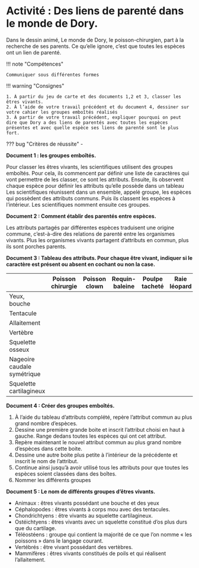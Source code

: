 # Activité : Des liens de parenté dans le monde de Dory.

Dans le dessin animé, Le monde de Dory, le poisson-chirurgien, part à la recherche de ses parents. Ce qu’elle ignore, c’est que toutes les espèces ont un lien de parenté.


!!! note "Compétences"

    Communiquer sous différentes formes  

!!! warning "Consignes"

    1. À partir du jeu de carte et des documents 1,2 et 3, classer les êtres vivants.
    2. À l’aide de votre travail précédent et du document 4, dessiner sur votre cahier les groupes emboîtés réalisés
    3. À partir de votre travail précédent, expliquer pourquoi on peut dire que Dory a des liens de parentés avec toutes les espèces présentes et avec quelle espèce ses liens de parenté sont le plus fort.
    
??? bug "Critères de réussite"
    - 


**Document 1 : les groupes emboîtés.**

Pour classer les êtres vivants, les scientifiques utilisent des groupes emboîtés. Pour cela, ils commencent par définir une liste de caractères qui vont permettre de les classer, ce sont les attributs.
Ensuite, ils observent chaque espèce pour définir les attributs qu’elle possède dans un tableau
Les scientifiques réunissent dans un ensemble, appelé groupe, les espèces qui possèdent des attributs communs. Puis ils classent les espèces à l’intérieur.
Les scientifiques nomment ensuite ces groupes.


**Document 2 : Comment établir des parentés entre espèces.**

Les attributs partagés par différentes espèces traduisent une origine commune, c’est-à-dire des relations de parenté entre les organismes vivants.
Plus les organismes vivants partagent d’attributs en commun, plus ils sont porches parents.


**Document 3 : Tableau des attributs. Pour chaque être vivant, indiquer si le caractère est présent ou absent en cochant ou non la case.**

<table>
<thead>
  <tr>
    <th>    </th>
    <th > Poisson chirurgie</th>
        <th> Poisson clown</th>
    <th> Requin-baleine</th>
    <th> Poulpe tacheté</th>
    <th> Raie léopard</th>
    <th> Béluga</th>
  </tr>
</thead>
<tbody>
  <tr>
    <td> Yeux, bouche</td>
    <td >    </td>
    <td>    </td>
        <td>    </td>
    <td>    </td>
    <td>    </td>
    <td>    </td>
  </tr>
  <tr>
    <td> Tentacule</td>
    <td>    </td>
        <td>    </td>
    <td>    </td>
    <td>    </td>
    <td>    </td>
    <td>    </td>
  </tr>
  <tr>
    <td> Allaitement</td>
    <td>    </td>
    <td>    </td>
      <td>    </td>
    <td>    </td>
    <td>    </td>
    <td>    </td>
  </tr>
  <tr>
    <td> Vertèbre</td>
    <td>    </td>
    <td>    </td>
    <td>    </td>
    <td>    </td>
    <td>    </td>
        <td>    </td>

  </tr>
  <tr>
    <td> Squelette osseux</td>
    <td >    </td>
    <td>    </td>
    <td>    </td>
    <td>    </td>
    <td>    </td>
        <td>    </td>

  </tr>
  <tr>
    <td> Nageoire caudale symétrique</td>
    <td>    </td>
    <td>    </td>
    <td>    </td>
    <td>    </td>
    <td>    </td>
        <td>    </td>

  </tr>
  <tr>
    <td> Squelette cartilagineux</td>
    <td>    </td>
    <td>    </td>
    <td>    </td>
    <td>    </td>
    <td>    </td>
        <td>    </td>

  </tr>
</tbody>
</table>



**Document 4 : Créer des groupes emboîtés.**

1. À l’aide du tableau d’attributs complété, repère l’attribut commun au plus grand nombre d’espèces.
2. Dessine une première grande boite et inscrit l’attribut choisi en haut à gauche. Range dedans toutes les espèces qui ont cet attribut.
3. Repère maintenant le nouvel attribut commun au plus grand nombre d’espèces dans cette boite.
4. Dessine une autre boite plus petite à l’intérieur de la précédente et inscrit le nom de l’attribut.
5. Continue ainsi jusqu’à avoir utilisé tous les attributs pour que toutes les espèces soient classées dans des boîtes.
6. Nommer les différents groupes

**Document 5 : Le nom de différents groupes d’êtres vivants.**

- Animaux : êtres vivants possédant une bouche et des yeux
- Céphalopodes : êtres vivants à corps mou avec des tentacules.
- Chondrichtyens : être vivants au squelette cartilagineux.
- Ostéichtyens : êtres vivants avec un squelette constitué d’os plus durs que du cartilage.
- Téléostéens : groupe qui contient la majorité de ce que l’on nomme « les poissons » dans le langage courant.
- Vertébrés : être vivant possédant des vertèbres.
- Mammifères : êtres vivants constitués de poils et qui réalisent l’allaitement.